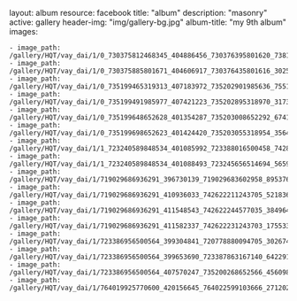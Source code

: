 
layout: album
resource: facebook
title: "album"
description: "masonry"
active: gallery
header-img: "img/gallery-bg.jpg"
album-title: "my 9th album"
images:
    
    - image_path: /gallery/HQT/vay_dai/1/0_730375812468345_404886456_730376395801620_7381170623806509889_n.jpg
    - image_path: /gallery/HQT/vay_dai/1/0_730375885801671_404606917_730376435801616_3025271329719712231_n.jpg
    - image_path: /gallery/HQT/vay_dai/1/0_735199465319313_407183972_735202901985636_7551408833395399379_n.jpg
    - image_path: /gallery/HQT/vay_dai/1/0_735199491985977_407421223_735202895318970_3173217056734513278_n.jpg
    - image_path: /gallery/HQT/vay_dai/1/0_735199648652628_401354287_735203008652292_6741644256357423420_n.jpg
    - image_path: /gallery/HQT/vay_dai/1/0_735199698652623_401424420_735203055318954_356487633255867916_n.jpg
    - image_path: /gallery/HQT/vay_dai/1/1_723240589848534_401085992_723388016500458_742814507301594835_n.jpg
    - image_path: /gallery/HQT/vay_dai/1/1_723240589848534_401088493_723245656514694_5659454831969836760_n.jpg
    - image_path: /gallery/HQT/vay_dai/1/719029686936291_396730139_719029683602958_8953762252888168655_n.jpg
    - image_path: /gallery/HQT/vay_dai/1/719029686936291_410936033_742622211243705_5218369751155982071_n.jpg
    - image_path: /gallery/HQT/vay_dai/1/719029686936291_411548543_742622244577035_384964757764233605_n.jpg
    - image_path: /gallery/HQT/vay_dai/1/719029686936291_411582337_742622231243703_175533791547715214_n.jpg
    - image_path: /gallery/HQT/vay_dai/1/723386956500564_399304841_720778880094705_3026746424861567414_n.jpg
    - image_path: /gallery/HQT/vay_dai/1/723386956500564_399653690_723387863167140_6422914269768024763_n.jpg
    - image_path: /gallery/HQT/vay_dai/1/723386956500564_407570247_735200268652566_4560982159648761562_n.jpg
    - image_path: /gallery/HQT/vay_dai/1/764019925770600_420156645_764022599103666_2712027544021029270_n.jpg